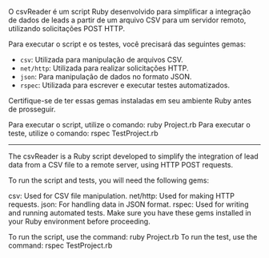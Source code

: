 O csvReader é um script Ruby desenvolvido para simplificar a integração de dados de leads a partir de um arquivo CSV para um servidor remoto, utilizando solicitações POST HTTP.

Para executar o script e os testes, você precisará das seguintes gemas:

- `csv`: Utilizada para manipulação de arquivos CSV.
- `net/http`: Utilizada para realizar solicitações HTTP.
- `json`: Para manipulação de dados no formato JSON.
- `rspec`: Utilizada para escrever e executar testes automatizados.

Certifique-se de ter essas gemas instaladas em seu ambiente Ruby antes de prosseguir.

Para executar o script, utilize o comando: ruby Project.rb
Para executar o teste, utilize o comando: rspec TestProject.rb

----------------------------------------------------------------------------------------------------------------------------------------------------------------------------------------

The csvReader is a Ruby script developed to simplify the integration of lead data from a CSV file to a remote server, using HTTP POST requests.

To run the script and tests, you will need the following gems:

csv: Used for CSV file manipulation.
net/http: Used for making HTTP requests.
json: For handling data in JSON format.
rspec: Used for writing and running automated tests.
Make sure you have these gems installed in your Ruby environment before proceeding.

To run the script, use the command: ruby Project.rb
To run the test, use the command: rspec TestProject.rb
